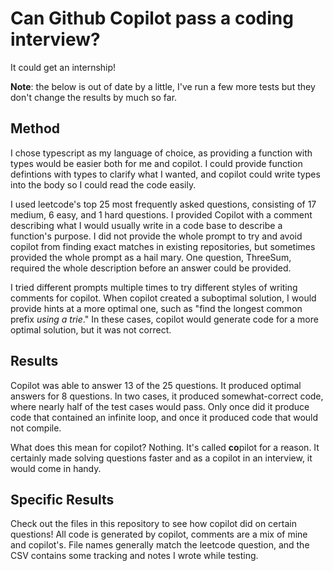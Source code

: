 # Can Github Copilot pass a coding interview?

It could get an internship!

**Note**: the below is out of date by a little, I've run a few more tests but they don't change the results by much so far.

## Method

I chose typescript as my language of choice, as providing a function with types would be easier both for me and copilot. I could provide function defintions with types to clarify what I wanted, and copilot could write types into the body so I could read the code easily.

I used leetcode's top 25 most frequently asked questions, consisting of 17 medium, 6 easy, and 1 hard questions. I provided Copilot with a comment describing what I would usually write in a code base to describe a function's purpose. I did not provide the whole prompt to try and avoid copilot from finding exact matches in existing repositories, but sometimes provided the whole prompt as a hail mary. One question, ThreeSum, required the whole description before an answer could be provided.

I tried different prompts multiple times to try different styles of writing comments for copilot. When copilot created a suboptimal solution, I would provide hints at a more optimal one, such as "find the longest common prefix *using a trie*." In these cases, copilot would generate code for a more optimal solution, but it was not correct.

## Results

Copilot was able to answer 13 of the 25 questions. It produced optimal answers for 8 questions. In two cases, it produced somewhat-correct code, where nearly half of the test cases would pass. Only once did it produce code that contained an infinite loop, and once it produced code that would not compile. 

What does this mean for copilot? Nothing. It's called **co**pilot for a reason. It certainly made solving questions faster and as a copilot in an interview, it would come in handy.

## Specific Results

Check out the files in this repository to see how copilot did on certain questions! All code is generated by copilot, comments are a mix of mine and copilot's. File names generally match the leetcode question, and the CSV contains some tracking and notes I wrote while testing.